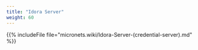 ```yaml
---
title: "Idora Server"
weight: 60
---
```


{{% includeFile file="micronets.wiki/Idora-Server-(credential-server).md" %}}
